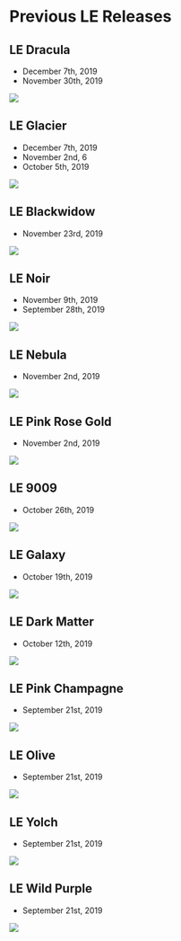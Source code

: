 # Previous LE Releases

## LE Dracula
- December 7th, 2019
- November 30th, 2019

![](gx16/le-dracula.png)

## LE Glacier
- December 7th, 2019
- November 2nd, 6
- October 5th, 2019

![](gx16/le-glacier.png)

## LE Blackwidow
- November 23rd, 2019

![](gx16/le-blackwidow.jpeg)

## LE Noir
- November 9th, 2019
- September 28th, 2019

![](gx16/le-noir.png)

## LE Nebula
- November 2nd, 2019

![](gx16/le-nebula.jpeg)

## LE Pink Rose Gold
- November 2nd, 2019

![](gx16/le-pink-rose-gold.jpg)

## LE 9009
- October 26th, 2019

![](gx16/le-9009.png)

## LE Galaxy
- October 19th, 2019

![](gx16/le-galaxy.png)

## LE Dark Matter
- October 12th, 2019

![](gx16/le-dark-matter.png)

## LE Pink Champagne
- September 21st, 2019

![](gx16/le-pink-champagne.png)

## LE Olive
- September 21st, 2019

![](gx16/le-olive.png)

## LE Yolch
- September 21st, 2019

![](gx16/le-yolch.png)

## LE Wild Purple
- September 21st, 2019

![](gx16/le-wild-purple.png)

